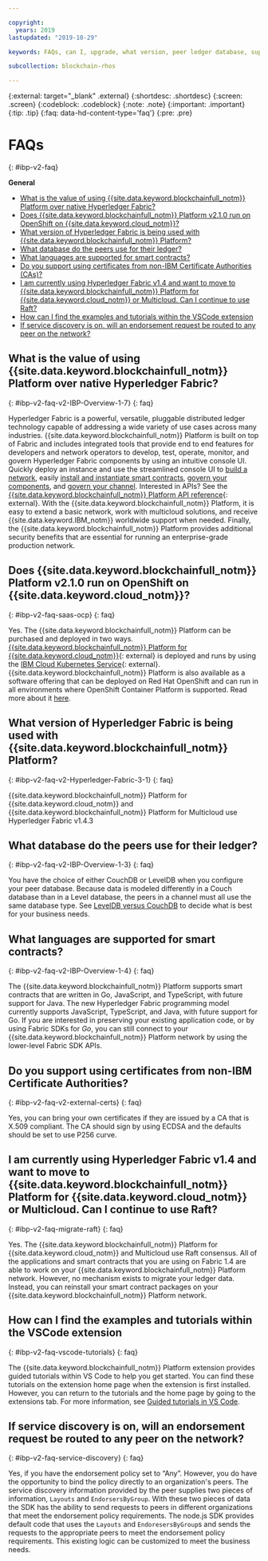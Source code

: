 ```yaml
---

copyright:
  years: 2019
lastupdated: "2019-10-29"

keywords: FAQs, can I, upgrade, what version, peer ledger database, supported languages, why do I, regions

subcollection: blockchain-rhos

---
```


{:external: target="_blank" .external}
{:shortdesc: .shortdesc}
{:screen: .screen}
{:codeblock: .codeblock}
{:note: .note}
{:important: .important}
{:tip: .tip}
{:faq: data-hd-content-type='faq'}
{:pre: .pre}


# FAQs
{: #ibp-v2-faq}

**General**   

- [What is the value of using {{site.data.keyword.blockchainfull_notm}} Platform over native Hyperledger Fabric?](#ibp-v2-faq-v2-IBP-Overview-1-7)
- [Does {{site.data.keyword.blockchainfull_notm}} Platform v2.1.0 run on OpenShift on {{site.data.keyword.cloud_notm}}?](#ibp-v2-faq-saas-ocp)
- [What version of Hyperledger Fabric is being used with {{site.data.keyword.blockchainfull_notm}} Platform?](#ibp-v2-faq-v2-Hyperledger-Fabric-3-1)
- [What database do the peers use for their ledger?](#ibp-v2-faq-v2-IBP-Overview-1-3)
- [What languages are supported for smart contracts?](#ibp-v2-faq-v2-IBP-Overview-1-4)
- [Do you support using certificates from non-IBM Certificate Authorities (CAs)?](#ibp-v2-faq-v2-external-certs)
- [I am currently using Hyperledger Fabric v1.4 and want to move to {{site.data.keyword.blockchainfull_notm}} Platform for {{site.data.keyword.cloud_notm}} or Multicloud. Can I continue to use Raft?](#ibp-v2-faq-migrate-raft)
- [How can I find the examples and tutorials within the VSCode extension](#ibp-v2-faq-vscode-tutorials)
- [If service discovery is on, will an endorsement request be routed to any peer on the network?](#ibp-v2-faq-service-discovery)



## What is the value of using {{site.data.keyword.blockchainfull_notm}} Platform over native Hyperledger Fabric?
{: #ibp-v2-faq-v2-IBP-Overview-1-7}
{: faq}

Hyperledger Fabric is a powerful, versatile, pluggable distributed ledger technology capable of addressing a wide variety of use cases across many industries. {{site.data.keyword.blockchainfull_notm}} Platform is built on top of Fabric and includes integrated tools that provide end to end features for developers and network operators to develop, test, operate, monitor, and govern Hyperledger Fabric components by using an intuitive console UI. Quickly deploy an instance and use the streamlined console UI to [build a network](/docs/services/blockchain?topic=blockchain-ibp-console-build-network), easily [install and instantiate smart contracts](/docs/services/blockchain?topic=blockchain-ibp-console-smart-contracts), [govern your components](/docs/services/blockchain?topic=blockchain-ibp-console-govern-components), and [govern your channel](/docs/services/blockchain?topic=blockchain-ibp-console-govern). Interested in APIs? See the [{{site.data.keyword.blockchainfull_notm}} Platform API reference](https://cloud.ibm.com/apidocs/blockchain){: external}. With the {{site.data.keyword.blockchainfull_notm}} Platform, it is easy to extend a basic network, work with multicloud solutions, and receive {{site.data.keyword.IBM_notm}} worldwide support when needed. Finally, the {{site.data.keyword.blockchainfull_notm}} Platform provides additional security benefits that are essential for running an enterprise-grade production network.


## Does {{site.data.keyword.blockchainfull_notm}} Platform v2.1.0 run on OpenShift on {{site.data.keyword.cloud_notm}}?
{: #ibp-v2-faq-saas-ocp}
{: faq}

Yes. The {{site.data.keyword.blockchainfull_notm}} Platform can be purchased and deployed in two ways. [{{site.data.keyword.blockchainfull_notm}} Platform for {{site.data.keyword.cloud_notm}}](https://cloud.ibm.com/catalog/services/blockchain-platform){: external} is deployed and runs by using the [IBM Cloud Kubernetes Service](https://cloud.ibm.com/kubernetes/catalog/cluster){: external}. {{site.data.keyword.blockchainfull_notm}} Platform is also available as a software offering that can be deployed on Red Hat OpenShift and can run in all environments where OpenShift Container Platform  is supported. Read more about it [here](/docs/services/blockchain-rhos?topic=blockchain-rhos-console-ocp-about).


## What version of Hyperledger Fabric is being used with {{site.data.keyword.blockchainfull_notm}} Platform?
{: #ibp-v2-faq-v2-Hyperledger-Fabric-3-1}
{: faq}

{{site.data.keyword.blockchainfull_notm}} Platform for {{site.data.keyword.cloud_notm}} and {{site.data.keyword.blockchainfull_notm}} Platform for Multicloud use Hyperledger Fabric v1.4.3

## What database do the peers use for their ledger?
{: #ibp-v2-faq-v2-IBP-Overview-1-3}
{: faq}

You have the choice of either CouchDB or LevelDB when you configure your peer database. Because data is modeled differently in a Couch database than in a Level database, the peers in a channel must all use the same database type. See [LevelDB versus CouchDB](/docs/services/blockchain-rhos?topic=blockchain-rhos-ibp-console-govern-components#ibp-console-govern-components-level-couch) to decide what is best for your business needs.

## What languages are supported for smart contracts?
{: #ibp-v2-faq-v2-IBP-Overview-1-4}
{: faq}

The {{site.data.keyword.blockchainfull_notm}} Platform supports smart contracts that are written in Go, JavaScript, and TypeScript, with future support for Java. The new Hyperledger Fabric programming model currently supports JavaScript, TypeScript, and Java, with future support for Go. If you are interested in preserving your existing application code, or by using Fabric SDKs for *Go*, you can still connect to your {{site.data.keyword.blockchainfull_notm}} Platform network by using the lower-level Fabric SDK APIs.

## Do you support using certificates from non-IBM Certificate Authorities?
{: #ibp-v2-faq-v2-external-certs}
{: faq}

Yes, you can bring your own certificates if they are issued by a CA that is X.509 compliant. The CA should sign by using ECDSA and the defaults should be set to use P256 curve.

## I am currently using Hyperledger Fabric v1.4 and want to move to {{site.data.keyword.blockchainfull_notm}} Platform for {{site.data.keyword.cloud_notm}} or Multicloud. Can I continue to use Raft?
{: #ibp-v2-faq-migrate-raft}
{: faq}

Yes. The {{site.data.keyword.blockchainfull_notm}} Platform for {{site.data.keyword.cloud_notm}} and Multicloud use Raft consensus. All of the applications and smart contracts that you are using on Fabric 1.4 are able to work on your {{site.data.keyword.blockchainfull_notm}} Platform network. However, no mechanism exists to migrate your ledger data. Instead, you can reinstall your smart contract packages on your {{site.data.keyword.blockchainfull_notm}} Platform network.

## How can I find the examples and tutorials within the VSCode extension
{: #ibp-v2-faq-vscode-tutorials}
{: faq}

The {{site.data.keyword.blockchainfull_notm}} Platform extension provides guided tutorials within VS Code to help you get started. You can find these tutorials on the extension home page when the extension is first installed. However, you can return to the tutorials and the home page by going to the extensions tab.  For more information, see [Guided tutorials in VS Code](docs/services/blockchain-rhos?topic=blockchain-rhos-develop-vscode#develop-vscode-guided-tutorials).

## If service discovery is on, will an endorsement request be routed to any peer on the network?
{: #ibp-v2-faq-service-discovery}
{: faq}

Yes, if you have the endorsement policy set to “Any”. However, you do have the opportunity to bind the policy directly to an organization's peers. The service discovery information provided by the peer supplies two pieces of information, `Layouts` and `EndorsersByGroup`. With these two pieces of data the SDK has the ability to send requests to peers in different organizations that meet the endorsement policy requirements. The node.js SDK provides default code that uses the `Layouts` and `EndoresersByGroup`s and sends the requests to the appropriate peers to meet the endorsement policy requirements. This existing logic can be customized to meet the business needs.



